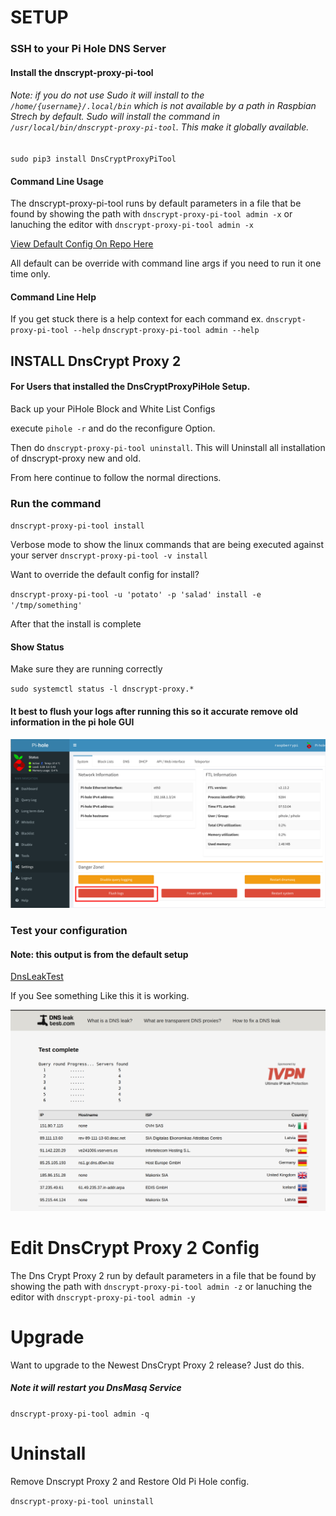 





# SETUP


### SSH to your Pi Hole DNS Server

#### Install the dnscrypt-proxy-pi-tool

###### Note: if you do not use Sudo it will install to the `/home/{username}/.local/bin` which is not available by a path in Raspbian Strech by default. Sudo will install the command in `/usr/local/bin/dnscrypt-proxy-pi-tool`. This make it globally available.
`sudo pip3 install DnsCryptProxyPiTool`


#### Command Line Usage

The dnscrypt-proxy-pi-tool runs by default parameters in a file that be found by showing the path with `dnscrypt-proxy-pi-tool admin -x` or lanuching the editor with `dnscrypt-proxy-pi-tool admin -x`

[View Default Config On Repo Here](DnsCryptProxyPiTool/DefaultConfig.py)


All default can be override with command line args if you need to run it one time only.


#### Command Line Help

If you get stuck there is a help context for each command
ex.
`dnscrypt-proxy-pi-tool --help`
`dnscrypt-proxy-pi-tool admin --help`



## INSTALL DnsCrypt Proxy 2


#### For Users that installed the DnsCryptProxyPiHole Setup.

Back up your PiHole Block and White List Configs

execute `pihole -r` and do the reconfigure Option.

Then do `dnscrypt-proxy-pi-tool uninstall`. This will Uninstall all installation of dnscrypt-proxy new and old.

From here continue to follow the normal  directions.


### Run the command

`dnscrypt-proxy-pi-tool install`

Verbose mode to show the linux commands that are being executed against your server
`dnscrypt-proxy-pi-tool -v install`

Want to override the default config for install?

`dnscrypt-proxy-pi-tool -u 'potato' -p 'salad' install -e '/tmp/something'`

After that the install is complete

#### Show Status

Make sure they are running correctly

` sudo systemctl status -l dnscrypt-proxy.* `

#### It best to flush your logs after running this so it accurate remove old information in the pi hole GUI

![ScreenShot](img/FlushLogs.png)


### Test your configuration
#### Note: this output is from the default setup

[DnsLeakTest](https://www.dnsleaktest.com/)

If you See something Like this it is working.

![ScreenShot](img/DnsLeakTest.png)


# Edit DnsCrypt Proxy 2 Config

The Dns Crypt Proxy 2 run  by default parameters in a file that be found by showing the path with `dnscrypt-proxy-pi-tool admin -z` or lanuching the editor with `dnscrypt-proxy-pi-tool admin -y`


# Upgrade

Want to upgrade to the Newest DnsCrypt Proxy 2 release? Just do this.
##### Note it will restart you DnsMasq Service

`dnscrypt-proxy-pi-tool admin -q`

# Uninstall

Remove Dnscrypt Proxy 2 and Restore Old Pi Hole config.

`dnscrypt-proxy-pi-tool uninstall`









